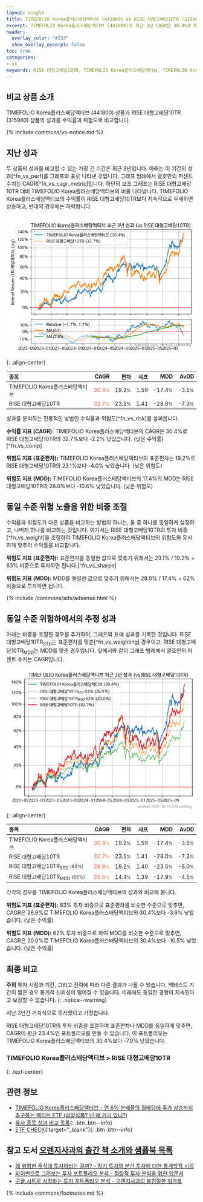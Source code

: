 ```yaml
---
layout: single
title: TIMEFOLIO Korea플러스배당액티브 (441800) vs RISE 대형고배당10TR (315960)
excerpt: TIMEFOLIO Korea플러스배당액티브 (441800)의 최근 3년 CAGR은 30.4%로 RISE 대형고배당10TR (315960)의 32.7%보다 -2.2% 낮았습니다.
header:
  overlay_color: "#333"
  show_overlay_excerpt: false
toc: true
categories:
- vs
keywords: RISE 대형고배당10TR, TIMEFOLIO Korea플러스배당액티브, TIMEFOLIO Korea플러스배당액티브 RISE 대형고배당10TR 비교, 441800, 315960, 441800 441800 비교
---
```


## 비교 상품 소개


TIMEFOLIO Korea플러스배당액티브 (441800) 상품과 RISE 대형고배당10TR (315960) 상품의 성과를 수익률과 위험도로 비교합니다.





{% include commons/vs-notice.md %}

## 지난 성과

두 상품의 성과를 비교할 수 있는 가장 긴 기간은 최근 3년입니다. 아래는 이 기간의 성과[^fn_vs_perf]를 그래프와 표로 나타낸 것입니다.
그래프 범례에서 괄호안의 퍼센트 수치는 CAGR[^fn_vs_cagr_metric]입니다.
하단의 보조 그래프는 RISE 대형고배당10TR 대비 TIMEFOLIO Korea플러스배당액티브의 비를 나타냅니다.
TIMEFOLIO Korea플러스배당액티브의 수익률이 RISE 대형고배당10TR보다 지속적으로 우세하면 상승하고, 반대의 경우에는 하락합니다.

![TIMEFOLIO Korea플러스배당액티브](/vs/images/441800-vs-315960_dual.png){: .align-center}

| **종목** | **CAGR** | **편차** | **샤프** | **MDD** | **AvDD** |
| :------------ | ------: | -----------: | -------: | ------: | -------: |
| TIMEFOLIO Korea플러스배당액티브 | <span style="color: tomato">30.4<small>%</small></span> | 19.2<small>%</small> | 1.59 | -17.4<small>%</small> | -3.5<small>%</small> |
| RISE 대형고배당10TR | <span style="color: tomato">32.7<small>%</small></span> | 23.1<small>%</small> | 1.41 | -28.0<small>%</small> | -7.3<small>%</small> |

<!-- more -->


성과를 분석하는 전통적인 방법인 수익률과 위험도[^fn_vs_risk]를 살펴봅니다.

**수익률 지표 (CAGR):** TIMEFOLIO Korea플러스배당액티브의 CAGR은 30.4%로 RISE 대형고배당10TR의 32.7%보다 -2.2% 낮았습니다. (낮은 수익률)[^fn_vs_comp]

**위험도 지표 (표준편차):** TIMEFOLIO Korea플러스배당액티브의 표준편차는 19.2%로 RISE 대형고배당10TR의 23.1%보다 -4.0% 낮았습니다. (낮은 위험도)

**위험도 지표 (MDD):** TIMEFOLIO Korea플러스배당액티브의 17.4%의 MDD는 RISE 대형고배당10TR의 28.0%보다 -10.6% 낮았습니다. (낮은 위험도)



## 동일 수준 위험 노출을 위한 비중 조절

수익률과 위험도가 다른 상품을 비교하는 방법의 하나는, 둘 중 하나를 동일하게 설정하고, 나머지 하나를 비교하는 것입니다.
여기서는 RISE 대형고배당10TR의 투자 비중[^fn_vs_weight]을 조절하여 TIMEFOLIO Korea플러스배당액티브의 위험도와 유사하게 맞추어 수익률를 비교합니다.

**위험도 지표 (표준편차):** 표준편차를 동일한 값으로 맞추기 위해서는 23.1% / 19.2% = 83% 비중으로 투자하면 됩니다.[^fn_vs_sharpe]

**위험도 지표 (MDD):** MDD를 동일한 값으로 맞추기 위해서는 28.0% / 17.4% = 62% 비중으로 투자하면 됩니다.


{% include /commons/ads/adsense.html %}



## 동일 수준 위험하에서의 추정 성과

아래는 비중을 조절한 경우를 추가하여, 그래프와 표에 성과를 기록한 것입니다.
RISE 대형고배당10TR<sub>STD</sub>는 표준편차를 맞춘[^fn_vs_weighting] 경우이고, RISE 대형고배당10TR<sub>MDD</sub>는 MDD를 맞춘 경우입니다.
앞에서와 같이 그래프 범례에서 괄호안의 퍼센트 수치는 CAGR입니다.


![TIMEFOLIO Korea플러스배당액티브](/vs/images/441800-vs-315960.png){: .align-center}



| **종목** | **CAGR** | **편차** | **샤프** | **MDD** | **AvDD** |
| :------------ | ------: | -----------: | -------: | ------: | -------: |
| TIMEFOLIO Korea플러스배당액티브 | <span style="color: tomato">30.4<small>%</small></span> | 19.2<small>%</small> | 1.59 | -17.4<small>%</small> | -3.5<small>%</small> |
| RISE 대형고배당10TR | <span style="color: tomato">32.7<small>%</small></span> | 23.1<small>%</small> | 1.41 | -28.0<small>%</small> | -7.3<small>%</small> |
| RISE 대형고배당10TR<sub>STD</sub> <small>(83%)</small> | <span style="color: tomato">26.9<small>%</small></span> | 19.2<small>%</small> | 1.40 | -23.5<small>%</small> | -6.0<small>%</small> |
| RISE 대형고배당10TR<sub>MDD</sub> <small>(62%)</small> | <span style="color: tomato">20.0<small>%</small></span> | 14.4<small>%</small> | 1.39 | -17.9<small>%</small> | -4.5<small>%</small> |



각각의 경우를 TIMEFOLIO Korea플러스배당액티브의 성과와 비교해 봅니다.

**위험도 지표 (표준편차):** 83% 투자 비중으로 표준편차를 비슷한 수준으로 맞추면, CAGR은 26.9%로 TIMEFOLIO Korea플러스배당액티브의 30.4%보다 -3.6% 낮았습니다. (낮은 수익률)

**위험도 지표 (MDD):** 62% 투자 비중으로 하여 MDD를 비슷한 수준으로 맞추면, CAGR은 20.0%로 TIMEFOLIO Korea플러스배당액티브의 30.4%보다 -10.5% 낮았습니다. (낮은 수익률)




## 최종 비교

**주의** 투자 시점과 기간, 그리고 전략에 따라 다른 결과가 나올 수 있습니다. 백테스트 기간이 짧은 경우 통계적 신뢰성이 떨어질 수 있습니다. 미래에도 동일한 경향이 지속된다고 보장할 수 없습니다.
{: .notice--warning}

지난 3년간 거치식으로 투자했다고 가정합니다.

RISE 대형고배당10TR의 투자 비중을 조절하여 표준편차나 MDD를 동일하게 맞추면, CAGR이 평균 23.4%인 포트폴리오를 만들 수 있습니다.
이 포트폴리오는 TIMEFOLIO Korea플러스배당액티브의 30.4%보다 -7.0% 낮았습니다.

### TIMEFOLIO Korea플러스배당액티브 &gt; RISE 대형고배당10TR
{: .text-center}


## 관련 정보

- [TIMEFOLIO Korea플러스배당액티브 - 연 6% 분배율의 월배당에 주가 상승까지 추구하는 액티브 ETF (삼양식품? 넌 왜 거기 있니?)](https://kongdori.tistory.com/279)
- [유사 종목 성과 비교 목록](/vs/){: .btn .btn--info}
- [ETF CHECK](https://www.etfcheck.co.kr/mobile/etpitem/315960/compare?compCode%5B%5D=441800){:target="_blank"}{: .btn .btn--info}


## 참고 도서 [오렌지사과의 출간 책 소개와 샘플북 목록](https://kongdori.tistory.com/691)

- [왜 위험한 주식에 투자하라는 걸까? - 장기 투자와 분산 투자에 대한 통계학적 시각](https://kongdori.tistory.com/421)
- [파이썬으로 그려보는 투자 포트폴리오 분석  - 정량적 투자 분석을 위한 입문서](https://kongdori.tistory.com/643)
- [구글 시트로 시작하는 투자 포트폴리오 분석 - 오렌지사과의 불친절한 워크북](https://kongdori.tistory.com/449)

{% include commons/footnotes.md %}
